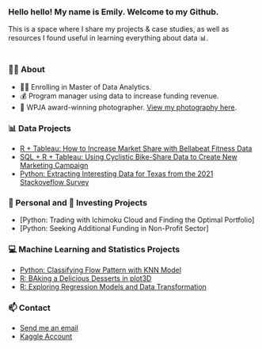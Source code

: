 ### Hello hello! My name is Emily. Welcome to my Github.

This is a space where I share my projects & case studies, as well as resources I found useful in learning everything about data 📊. 

#


### 🙋‍♀️  About
- 👩‍🎓 Enrolling in Master of Data Analytics.
- 💰 Program manager using data to increase funding revenue.
- 📸 WPJA award-winning photographer. [View my photography here](https://www.1314studio.net/houston).

### 📊 Data Projects 
- [R + Tableau: How to Increase Market Share with Bellabeat Fitness Data](https://github.com/xtenix88/Google-Data-Analytics-Bellabeat-Case-Study) 
- [SQL + R + Tableau: Using Cyclistic Bike-Share Data to Create New Marketing Campaign](https://github.com/xtenix88/Google-Data-Analytic-Capstone)
- [Python: Extracting Interesting Data for Texas from the 2021 Stackoveflow Survey](https://github.com/xtenix88/Data-Portfolio/blob/main/Stackoverflow_Survey_Data_Cleaning.ipynb)

### 🍩 Personal and 💸 Investing Projects
- [Python: Trading with Ichimoku Cloud and Finding the Optimal Portfolio]
- [Python: Seeking Additional Funding in Non-Profit Sector]

### 💻 Machine Learning and Statistics Projects
- [Python: Classifying Flow Pattern with KNN Model](https://github.com/xtenix88/Data-Portfolio/blob/main/KNN-Classifier-Model.ipynb)
- [R: BAking a Delicious Desserts in plot3D](https://github.com/xtenix88/Statistical-Learning-in-R/tree/main/Dessert)
- [R: Exploring Regression Models and Data Transformation](https://github.com/xtenix88/Statistical-Learning-in-R/tree/main/Regression)

### 📫 Contact
- [Send me an email](mailto:xtenix@gmail.com)
- [Kaggle Account](https://www.kaggle.com/emilyliang8/)

